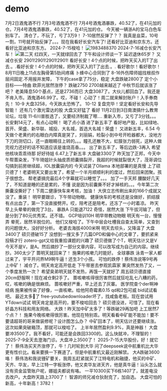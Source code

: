 # demo

7月2日酒鬼酒不行
7月3号酒鬼酒不行
7月4号酒鬼酒暴跌，40.52了，在41元加的仓。7月4号酒鬼酒暴跌，40.52了，在41元加的仓。
今天被一辆浙A的宝马白色车别车了。
清仓了，不玩了，亏了3万9！
7-10居然反弹了？？
我真是韭菜，10号一割，11号就开始反弹了。。。现在我看好长安汽车了!
还看好比亚迪和京东方。还看好比亚迪和京东方。
2024-7-15梭哈！
![1983488370](https://github.com/user-attachments/assets/b8c0c2cf-be1d-43d2-ad55-640a1ada59c8)
2024-7-16减仓长安汽车！
![第二天](https://github.com/user-attachments/assets/cc1f8c71-c688-4b82-80e5-7af8451cf12e)
红四天，一天就绿回去了
下午和设计师谈一下
延迟退休65岁？
又减仓长安
2901!2901!2901!2901!
看好长安！4个点的时候，把昨天买入的T了出去.。.看好长安！4个点的时候，把昨天买入的T了出去.。.
看好歌尔！看好歌尔！
8月11日晚上11点左胸骨第5肋间疼痛
卜蜂中心合同到了
8-16外伤障师姐找根叔作层间固定.不用报并发障，
下午的case拿了75分，稳定
大盘跌破2800了
定个小目标——特曲
欧菲光居然涨停？
跌破2750
2700越来越近了
中秋节后就该涨了吧？
老美降息50个基点，还是2736而已
大盘3087了。大伙儿都回血了。我还是不肯入市。酒鬼酒46.99了。哎，不碰！
心动了！周二就来解封账户！入手券商先！
10-9 大盘3258，今天跌太恐怖了。
10-12 复盘完毕！坚定看好长安和先导智能！
还有几个激光雷达的股
大盘又好猛了
看好
11月2日到3日南澳搞什么教育论坛，垃圾
11-6川普胜选了，又要经济制裁了嚓....
重新入市，又亏了3分钱。。。
长安剩14元了，有点心动啊！
喝了点小酒
进了新五丰了
看好地产股，比如绿地、首开、荣盛、新华联、城投、大名城，首选大名城！荣盛！
又进新五丰，6.54
今天做个老黄约的右眼白内障真是哭了，刘丽娟，睑裂小到中号开睑器都大，没地方下刀的测切口，还一直眼睛往上转的。。。瞳孔还散不大，虹膜张力弱死，这种人做完视力还好的话不知道应该是谁烧高香。。。
出了新五丰了，等后边跌-3再入
希望他核块乖乖待那
好好待娃
6.47上了新五丰
大盘破3300了
昨天加了正邦，今天中午帮蔷染发，下午琦姐针头抽皮质把囊搞裂开，我超的时候就裂很大了，茂哥调位勾搞到前房继续超，IOL放囊袋内的
今天试装了Ollama
本地部署的是真慢
上了硕贝德了！老婆明天又要出发了，希望一个半月顺顺利利的度过，然后回来团聚。孩子很想念。
帮老婆搞完最后4个字幕就可以睡觉了。。。
加了一手天邦
腰酸好几天了，不知道是睡的还是累的，不懂
说是因为前囊撕不好才掉核的。。。今年第二次撕囊没撕好了！下周二健康快车来考核，加油！
大侠立志传刷出来的166个成就又没了。重装！
明早要跟诊，下午带动物眼。
健康快车的考核还是没做好，抓结膜有点出血了，第一下没直接劈开。哎，陪考还是陪考。还冻了一小时着凉。 昨天早上头晕晕的做完了3台。
暴跌A
只能退7122
奇怪，居然大涨
下午拔河输了，但是分到了80元优秀奖。还不错。
GCP培训10H
明早带教动物眼
明天有一台，慢慢弄
晕死，居然半脱位的。
他们又梭哈了。下午中层会吐槽我自查太简单，又查到的问题很大，没好好分析。
老婆去海拔4000米啊
明天去坝头，又降温了
大盘3400了
硕贝德破15了
没想到一搜又多了几篇OPD和偏中心的文章了，要抓紧来投稿才行
zotero-gpt又给我重拾课题的兴趣了
硕贝德做了个T，明天估计又是V
今天不是V，是A。然后摘抄了一部分文章内容，可以改写成为自己的内容。继续抄。360太少了
蔷明天就回来了！
施果的咳嗽几时能好。
全球暴跌
泳青一家人都过来了，宇平开问界M9啊牛逼！还生3个小孩。
可怕的跌停！蔡伟浩说等9号再上中矿！
减仓了。明天肯定高开低走
下午带崽去参观凯霖家
果突然发热了又，一个季度发热一次？
希望臭弟明天就不发热，再饿一天就好了
周五硕贝德直接20cm舒服啊！现在减仓剩2手了。
蔷咳嗽咳得很厉害然后就狂吃乱七八糟的药，哎，咳嗽的确是很麻烦。
蔷咳嗽好严重，早上还去了灰寨。
医学院查个der啊神经病
施果被传染了好像，一直咳嗽。给他阿奇霉素0.15 qd和2包可威 bid试试看吧。
最近太多🐏了
free-youtubedownloader坏了，找咸鱼老板。现在尝试用YTdown试试
明天肯定是高开的，要不梭哈回去？
硕贝德没进，可惜了。现在看好晶方科技和用友网络。
大跌！昨天加中矿太多了！等跌破29再加吧
上工居然7个点？！
施果今晚咳嗽得很厉害。他现在特别乖。明天看看中矿能不能加！要不要请超哥的哥来做装修呢？设计图怎么办？
中矿回本了，明天估计还要继续涨。这次如果突破箱顶，那就可以梭哈了。
上半年居然盈利9.9%，真是神器！
大盘要冲3500了。我不看好，可能还是会跌回3300的。这么快就冲，不理智的！
2025-7-9全天去澄海门诊。大盘冲上3500了！
2025-7-15大华股份，好！就它了！
蔡伟浩买天齐涨停了，牛！几时轮到大华
问了deepseek说中航重机比大华更有性价比。看来要换一下赛道了。但是中航重机又最近刚解禁。
大A跌破3600咯！
蔡伟浩和我说锂矿要关，我周五赶紧就买了江特电机和融捷，他买的中矿、天齐、华友，早上江特一字板涨停，他又卖华友进天齐，他是真牛逼！汕头怎么就没有资金监管账户呢，娜姐夫都说有咯。
一平10300买下6栋1407了，就差电没去改户。大盘昨天路上3700了！
智源的师兄减仓狄耐克了，加自选。
大盘可怕的新高，十年新高！3782！
